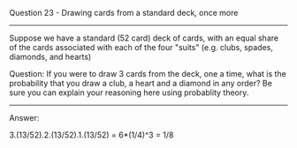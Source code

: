 Question 23 - Drawing cards from a standard deck, once more
________________________________________
Suppose we have a standard (52 card) deck of cards, with an equal share of the cards associated with each of the four "suits" 
(e.g. clubs, spades, diamonds, and hearts)

Question: If you were to draw 3 cards from the deck, one a time, what is the probability that 
you draw a club, a heart and a diamond in any order? Be sure you can explain your reasoning here using probablity theory.


_____________________________________  

Answer:  
  
3.(13/52).2.(13/52).1.(13/52) = 6*(1/4)^3 = 1/8

